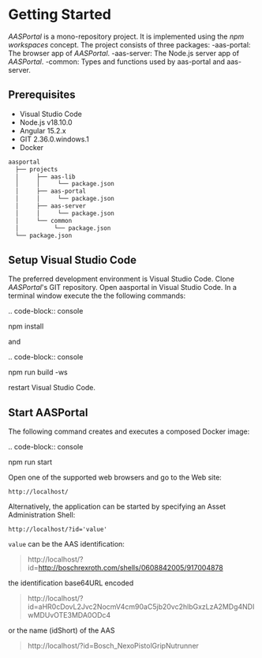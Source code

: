 # Getting Started
*AASPortal* is a mono-repository project. It is implemented using the *npm workspaces* concept. The project consists of three packages:
-aas-portal: The browser app of *AASPortal*.
-aas-server: The Node.js server app of *AASPortal*.
-common: Types and functions used by aas-portal and aas-server.

## Prerequisites
- Visual Studio Code
- Node.js v18.10.0
- Angular 15.2.x
- GIT 2.36.0.windows.1
- Docker

```txt
aasportal
  ├── projects
  │     ├── aas-lib
  │     │     └── package.json
  │     ├── aas-portal
  │     │     └── package.json
  │     ├── aas-server
  │     │     └── package.json
  │     └── common
  │          └── package.json
  └── package.json

```

Setup Visual Studio Code
------------------------
The preferred development environment is Visual Studio Code.
Clone *AASPortal*'s GIT repository. Open aasportal in Visual Studio Code. In a terminal window execute the the following commands:

.. code-block:: console
   
   npm install

and

.. code-block:: console

   npm run build -ws

restart Visual Studio Code.

Start AASPortal
---------------
The following command creates and executes a composed Docker image:

.. code-block:: console
   
   npm run start

Open one of the supported web browsers and go to the Web site:

    http://localhost/

Alternatively, the application can be started by specifying an Asset Administration Shell:

    http://localhost/?id='value'

`value` can be the AAS identification:

> http://localhost/?id=http://boschrexroth.com/shells/0608842005/917004878

the identification base64URL encoded

> http://localhost/?id=aHR0cDovL2Jvc2NocmV4cm90aC5jb20vc2hlbGxzLzA2MDg4NDIwMDUvOTE3MDA0ODc4

or the name (idShort) of the AAS

> http://localhost/?id=Bosch_NexoPistolGripNutrunner
